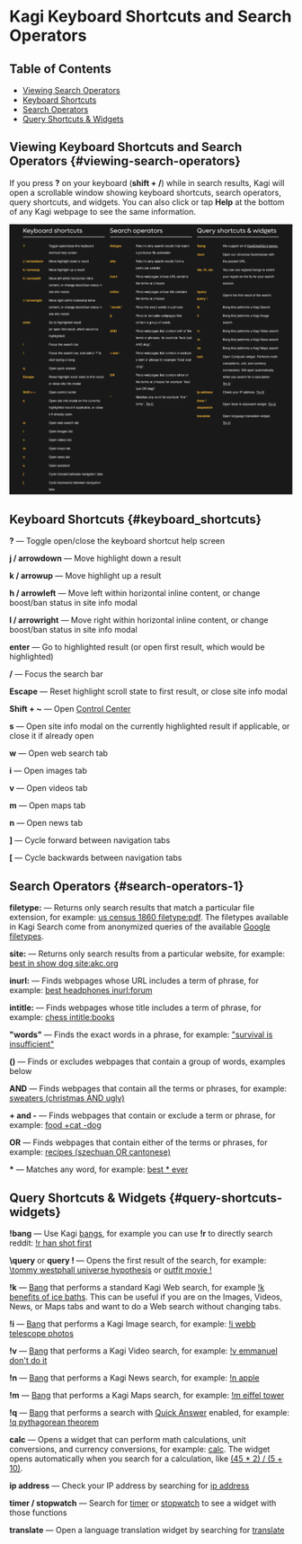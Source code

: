 # Kagi Keyboard Shortcuts and Search Operators

## Table of Contents

- [Viewing Search Operators](#viewing-search-operators)
- [Keyboard Shortcuts](#keyboard_shortcuts)
- [Search Operators](#search-operators-1)
- [Query Shortcuts & Widgets](#query-shortcuts-widgets)

<a name="viewing-search-operators"></a>
## Viewing Keyboard Shortcuts and Search Operators {#viewing-search-operators}

If you press **?** on your keyboard (**shift + /**) while in search results, Kagi will open a scrollable window showing keyboard shortcuts, search operators, query shortcuts, and widgets. You can also click or tap **Help** at the bottom of any Kagi webpage to see the same information.

<img src="./media/search_operators.png" width="675" alt="Search Operators">

<a name="keyboard_shortcuts"></a>
## Keyboard Shortcuts {#keyboard_shortcuts}

**?** — Toggle open/close the keyboard shortcut help screen

**j / arrowdown** — Move highlight down a result

**k / arrowup** — Move highlight up a result

**h / arrowleft** — Move left within horizontal inline content, or change boost/ban status in site info modal

**l / arrowright** — Move right within horizontal inline content, or change boost/ban status in site info modal

**enter** — Go to highlighted result (or open first result, which would be highlighted)

**/** — Focus the search bar

**Escape** — Reset highlight scroll state to first result, or close site info modal

**Shift + \~** — Open [Control Center](../getting-started/control-center.md)

**s** — Open site info modal on the currently highlighted result if applicable, or close it if already open

**w** — Open web search tab

**i** — Open images tab

**v** — Open videos tab

**m** — Open maps tab

**n** — Open news tab

**]** — Cycle forward between navigation tabs

**[** — Cycle backwards between navigation tabs

<a name="search-operators-1"></a>
## Search Operators {#search-operators-1}

**filetype:** — Returns only search results that match a particular file extension, for example: [us census 1860 filetype:pdf](https://kagi.com/search?q=us+census+1860+filetype%3Apdf). The filetypes available in Kagi Search come from anonymized queries of the available [Google filetypes](https://developers.google.com/search/docs/crawling-indexing/indexable-file-types).

**site:** — Returns only search results from a particular website, for example: [best in show dog site:akc.org](https://kagi.com/search?q=best+in+show+dog+site%3Aakc.org)

**inurl:** — Finds webpages whose URL includes a term of phrase, for example: [best headphones inurl:forum](https://kagi.com/search?q=best+headphones+inurl%3Aforum)

**intitle:** — Finds webpages whose title includes a term of phrase, for example: [chess intitle:books](https://kagi.com/search?q=chess+intitle%3Abooks)

**"words"** — Finds the exact words in a phrase, for example: ["survival is insufficient"](https://kagi.com/search?q=%22survival+is+insufficient%22)

**()** — Finds or excludes webpages that contain a group of words, examples below

**AND** — Finds webpages that contain all the terms or phrases, for example: [sweaters (christmas AND ugly)](https://kagi.com/search?q=sweaters+%28christmas+AND+ugly%29)

**+ and -**  — Finds webpages that contain or exclude a term or phrase, for example: [food +cat -dog](https://kagi.com/search?q=food+%2Bcat+-dog)

**OR** — Finds webpages that contain either of the terms or phrases, for example: [recipes (szechuan OR cantonese)](https://kagi.com/search?q=recipes+%28szechuan+OR+cantonese%29)

<b>\*</b> — Matches any word, for example: [best * ever](https://kagi.com/search?q=best+*+ever)

<a name="query-shortcuts-widgets"></a>
## Query Shortcuts & Widgets {#query-shortcuts-widgets}

**!bang** — Use Kagi [bangs](bangs.md), for example you can use **!r** to directly search reddit: [!r han shot first](https://kagi.com/search?q=!r%20han%20shot%20first)

**\query** or **query !** — Opens the first result of the search, for example: [\tommy westphall universe hypothesis](https://kagi.com/search?q=%5Ctommy%20westphall%20universe%20hypothesis) or [outfit movie !](https://kagi.com/search?q=outfit%20movie%20!)

**!k** — [Bang](bangs.md) that performs a standard Kagi Web search, for example [!k benefits of ice baths](https://kagi.com/search?q=!k%20benefits%20of%20ice%20baths). This can be useful if you are on the Images, Videos, News, or Maps tabs and want to do a Web search without changing tabs.

**!i** — [Bang](bangs.md) that performs a Kagi Image search, for example: [!i webb telescope photos](https://kagi.com/search?q=!i%20webb%20telescope%20photos)

**!v** — [Bang](bangs.md) that performs a Kagi Video search, for example: [!v emmanuel don't do it](https://kagi.com/search?q=!v%20emmanuel+don%27t+do+it)

**!n** — [Bang](bangs.md) that performs a Kagi News search, for example: [!n apple](https://kagi.com/search?q=!n%20apple)

**!m** — [Bang](bangs.md) that performs a Kagi Maps search, for example: [!m eiffel tower](https://kagi.com/search?q=!m%20eiffel%20tower)

**!q** — [Bang](bangs.md) that performs a search with [Quick Answer](https://help.kagi.com/kagi/ai/quick-answer.html) enabled, for example: [!q pythagorean theorem](https://kagi.com/search?q=!q%20pythagorean+theorem)

**calc** — Opens a widget that can perform math calculations, unit conversions, and currency conversions, for example: [calc](https://kagi.com/search?q=calc). The widget opens automatically when you search for a calculation, like [(45 * 2) / (5 + 10)](https://kagi.com/search?q=%2845+*+2%29+%2F+%285+%2B+10%29).

**ip address** — Check your IP address by searching for [ip address](https://kagi.com/search?q=ip%20address)

**timer / stopwatch** — Search for [timer](https://kagi.com/search?q=timer) or [stopwatch](https://kagi.com/search?q=stopwatch) to see a widget with those functions

**translate** — Open a language translation widget by searching for [translate](https://kagi.com/search?q=translate)
